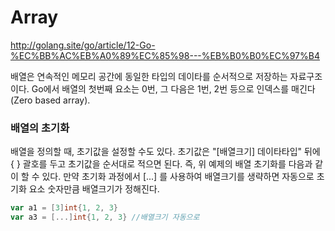 # Array

http://golang.site/go/article/12-Go-%EC%BB%AC%EB%A0%89%EC%85%98---%EB%B0%B0%EC%97%B4

배열은 연속적인 메모리 공간에 동일한 타입의 데이타를 순서적으로 저장하는 자료구조이다. Go에서 배열의 첫번째 요소는 0번, 그 다음은 1번, 2번 등으로 인덱스를 매긴다 (Zero based array).

### 배열의 초기화

배열을 정의할 때, 초기값을 설정할 수도 있다. 초기값은 "[배열크기] 데이타타입" 뒤에 { } 괄호를 두고 초기값을 순서대로 적으면 된다. 즉, 위 예제의 배열 초기화를 다음과 같이 할 수 있다. 만약 초기화 과정에서 [...] 를 사용하여 배열크기를 생략하면 자동으로 초기화 요소 숫자만큼 배열크기가 정해진다.

~~~go
var a1 = [3]int{1, 2, 3}
var a3 = [...]int{1, 2, 3} //배열크기 자동으로
~~~